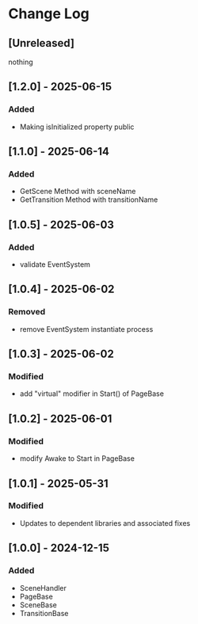 # Change Log

## [Unreleased]

nothing

## [1.2.0] - 2025-06-15

### Added

* Making isInitialized property public

## [1.1.0] - 2025-06-14

### Added

* GetScene Method with sceneName
* GetTransition Method with transitionName

## [1.0.5] - 2025-06-03

### Added

* validate EventSystem

## [1.0.4] - 2025-06-02

### Removed

* remove EventSystem instantiate process

## [1.0.3] - 2025-06-02

### Modified

* add "virtual" modifier in Start() of PageBase

## [1.0.2] - 2025-06-01

### Modified

* modify Awake to Start in PageBase

## [1.0.1] - 2025-05-31

### Modified

* Updates to dependent libraries and associated fixes

## [1.0.0] - 2024-12-15

### Added

* SceneHandler
* PageBase
* SceneBase
* TransitionBase
